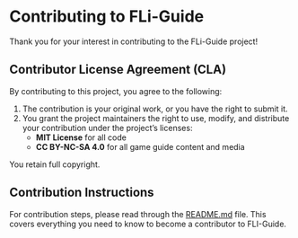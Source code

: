 # Contributing to FLi-Guide

Thank you for your interest in contributing to the FLi-Guide project!

## Contributor License Agreement (CLA)

By contributing to this project, you agree to the following:

1. The contribution is your original work, or you have the right to submit it.
2. You grant the project maintainers the right to use, modify, and distribute your contribution under the project’s licenses:
   - **MIT License** for all code
   - **CC BY-NC-SA 4.0** for all game guide content and media

You retain full copyright.

## Contribution Instructions

For contribution steps, please read through the [README.md](../README.md) file. This covers everything you need to know to become a contributor to FLI-Guide.
